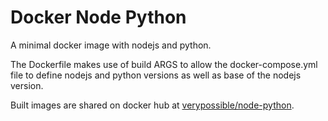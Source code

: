 # Docker Node Python

A minimal docker image with nodejs and python.

The Dockerfile makes use of build ARGS to allow the docker-compose.yml file to define nodejs and python
versions as well as base of the nodejs version.

Built images are shared on docker hub at [verypossible/node-python](https://hub.docker.com/r/verypossible/node-python).

